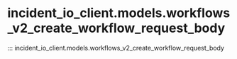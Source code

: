 # incident_io_client.models.workflows_v2_create_workflow_request_body

::: incident_io_client.models.workflows_v2_create_workflow_request_body
